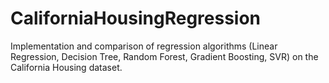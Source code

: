 # CaliforniaHousingRegression
Implementation and comparison of regression algorithms (Linear Regression, Decision Tree, Random Forest, Gradient Boosting, SVR) on the California Housing dataset.
